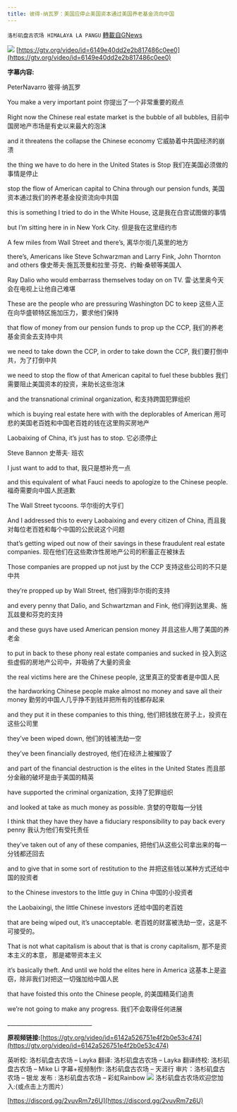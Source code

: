 ```yaml
---
title: 彼得·纳瓦罗：美国应停止美国资本通过美国养老基金流向中国
---
```

`洛杉矶盘古农场 HIMALAYA LA PANGU` [轉載自GNews](https://gnews.org/zh-hans/1546686/)

![](https://assets.gnews.org/wp-content/uploads/2021/09/a9d2h-yr6ll-1.jpg)
[https://gtv.org/video/id=6149e40dd2e2b817486c0ee0](https://gtv.org/video/id=6149e40dd2e2b817486c0ee0)

**字幕内容:**

PeterNavarro
彼得·纳瓦罗

You make a very important point
你提出了一个非常重要的观点

Right now the Chinese real estate market is the bubble of all bubbles,
目前中国房地产市场是有史以来最大的泡沫

and it threatens the collapse the Chinese economy
它威胁着中共国经济的崩溃

the thing we have to do here in the United States is Stop
我们在美国必须做的事情是停止

stop the flow of American capital to China through our pension funds,
美国资本通过我们的养老基金投资流向中共国

this is something I tried to do in the White House,
这是我在白宫试图做的事情

but I’m sitting here in in New York City.
但是我在这里纽约市

A few miles from Wall Street and there’s,
离华尔街几英里的地方

there’s, Americans like Steve Schwarzman and Larry Fink, John Thornton and others
像史蒂夫·施瓦茨曼和拉里·芬克、约翰·桑顿等美国人

Ray Dalio who would embarrass themselves today on on TV.
雷·达里奥今天会在电视上让他自己难堪

These are the people who are pressuring Washington DC to keep
这些人正在向华盛顿特区施加压力，要求他们保持

that flow of money from our pension funds to prop up the CCP,
我们的养老基金资金去支持中共

we need to take down the CCP, in order to take down the CCP,
我们要打倒中共，为了打倒中共

we need to stop the flow of that American capital to fuel these bubbles
我们需要阻止美国资本的投资，来助长这些泡沫

and the transnational criminal organization,
和支持跨国犯罪组织

which is buying real estate here with with the deplorables of American
用可悲的美国老百姓和中国老百姓的钱在这里购买房地产

Laobaixing of China, it’s just has to stop.
它必须停止

Steve Bannon
史蒂夫· 班农

I just want to add to that,
我只是想补充一点

and this equivalent of what Fauci needs to apologize to the Chinese people.
福奇需要向中国人民道歉

The Wall Street tycoons.
华尔街的大亨们

And I addressed this to every Laobaixing and every citizen of China,
而且我对每位老百姓和每个中国的公民说这个问题

that’s getting wiped out now of their savings in these fraudulent real estate companies.
现在他们在这些欺诈性房地产公司的积蓄正在被抹去

Those companies are propped up not just by the CCP
支持这些公司的不只是中共

they’re propped up by Wall Street,
他们得到华尔街的支持

and every penny that Dalio, and Schwartzman and Fink,
他们得到达里奥、施瓦兹曼和芬克的支持

and these guys have used American pension money
并且这些人用了美国的养老金

to put in back to these phony real estate companies and sucked in
投入到这些虚假的房地产公司中，并吸纳了大量的资金

the real victims here are the Chinese people,
这里真正的受害者是中国人民

the hardworking Chinese people make almost no money and save all their money
勤劳的中国人几乎挣不到钱并把所有的钱都存起来

and they put it in these companies to this thing,
他们把钱放在房子上，投资在这些公司里

they’ve been wiped down,
他们的钱被洗劫一空

they’ve been financially destroyed,
他们在经济上被摧毁了

and part of the financial destruction is the elites in the United States
而且部分金融的破坏是由于美国的精英

have supported the criminal organization,
支持了犯罪组织

and looked at take as much money as possible.
贪婪的夺取每一分钱

I think that they have they have a fiduciary responsibility to pay back every penny
我认为他们有受托责任

they’ve taken out of any of these companies,
把他们从这些公司拿出来的每一分钱都还回去

and to give that in some sort of restitution to the
并把这些钱以某种方式还给中国的投资者

to the Chinese investors to the little guy in China
中国的小投资者

the Laobaixingi, the little Chinese investors
还给中国的老百姓

that are being wiped out, it’s unacceptable.
老百姓的财富被洗劫一空，这是不可接受的。

That is not what capitalism is about that is that is crony capitalism,
那不是资本主义的本意， 那是裙带资本主义

it’s basically theft. And until we hold the elites here in America
这基本上是盗窃，除非我们对把这一切强加给中国人民

that have foisted this onto the Chinese people,
的美国精英们追责

we’re not going to make any progress.
我们不会取得任何进展

\_\_\_\_\_\_\_\_\_\_\_\_\_\_\_\_\_\_\_\_\_\_\_\_\_\_\_\_\_\_

**原视频链接:**[https://gtv.org/video/id=6142a526751e4f2b0e53c474](https://gtv.org/video/id=6142a526751e4f2b0e53c474)

英听校: 洛杉矶盘古农场 – Layka
翻译: 洛杉矶盘古农场 – Layka
翻译终校: 洛杉矶盘古农场 – Mike Li
字幕+视频制作: 洛杉矶盘古农场 – 天涯行
审片：洛杉矶盘古农场 – 银龙
发布 : 洛杉矶盘古农场 – 彩虹Rainbow
![](https://assets.gnews.org/wp-content/uploads/2021/03/WhatsApp-Image-2021-06-26-at-22.05.30.jpeg)
洛杉矶盘古农场欢迎您加入:(或点击上方图片）

[https://discord.gg/2vuvRm7z6U](https://discord.gg/2vuvRm7z6U)
